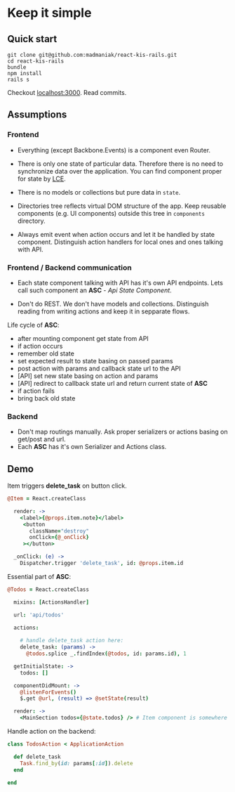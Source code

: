 # Keep it simple

## Quick start

```
git clone git@github.com:madmaniak/react-kis-rails.git
cd react-kis-rails
bundle
npm install
rails s
```

Checkout [localhost:3000](http://localhost:3000). Read commits.

## Assumptions

### Frontend

- Everything (except Backbone.Events) is a component even Router.

- There is only one state of particular data. Therefore there is no need to synchronize data over the application. You can find component proper for state by [LCE](http://en.wikipedia.org/wiki/Lowest_common_ancestor).

- There is no models or collections but pure data in <code>state</code>.

- Directories tree reflects virtual DOM structure of the app. Keep reusable components (e.g. UI components) outside this tree in <code>components</code> directory.

- Always emit event when action occurs and let it be handled by state component. Distinguish action handlers for local ones and ones talking with API.
 
### Frontend / Backend communication

- Each state component talking with API has it's own API endpoints. Lets call such component an __ASC__ - _Api State Component_.

- Don't do REST. We don't have models and collections. Distinguish reading from writing actions and keep it in sepparate flows.

Life cycle of __ASC__:
- after mounting component get state from API
- if action occurs
 - remember old state
 - set expected result to state basing on passed params
 - post action with params and callback state url to the API
 - [API] set new state basing on action and params
 - [API] redirect to callback state url and return current state of __ASC__
- if action fails
 - bring back old state

### Backend

- Don't map routings manually. Ask proper serializers or actions basing on get/post and url.
- Each __ASC__ has it's own Serializer and Actions class.

## Demo

Item triggers __delete_task__ on button click.

```coffeescript
@Item = React.createClass

  render: ->
    <label>{@props.item.note}</label>
     <button
       className="destroy"
       onClick={@_onClick}
     ></button>

  _onClick: (e) ->
    Dispatcher.trigger 'delete_task', id: @props.item.id
```

Essential part of __ASC__:

```coffeescript
@Todos = React.createClass

  mixins: [ActionsHandler]

  url: 'api/todos'

  actions:
  
    # handle delete_task action here:
    delete_task: (params) ->
      @todos.splice _.findIndex(@todos, id: params.id), 1

  getInitialState: ->
    todos: []

  componentDidMount: ->
    @listenForEvents()
    $.get @url, (result) => @setState(result)

  render: ->
    <MainSection todos={@state.todos} /> # Item component is somewhere below MainSection 
```

Handle action on the backend:

```ruby
class TodosAction < ApplicationAction

  def delete_task
    Task.find_by(id: params[:id]).delete
  end

end
```
